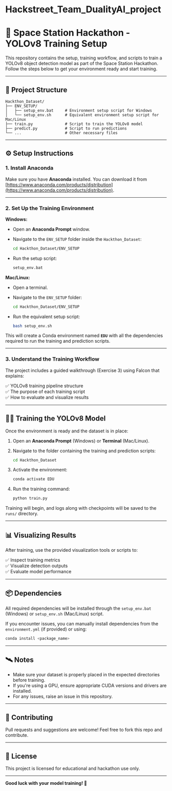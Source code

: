 # Hackstreet_Team_DualityAI_project



# 🚀 Space Station Hackathon - YOLOv8 Training Setup

This repository contains the setup, training workflow, and scripts to train a YOLOv8 object detection model as part of the Space Station Hackathon. Follow the steps below to get your environment ready and start training.

---

## 📁 Project Structure

```
Hackthon_Dataset/
├── ENV_SETUP/
│   ├── setup_env.bat     # Environment setup script for Windows
│   └── setup_env.sh      # Equivalent environment setup script for Mac/Linux
├── train.py              # Script to train the YOLOv8 model
├── predict.py            # Script to run predictions
└── ...                   # Other necessary files
```

---

## ⚙️ Setup Instructions

### 1. Install Anaconda

Make sure you have **Anaconda** installed. You can download it from [https://www.anaconda.com/products/distribution](https://www.anaconda.com/products/distribution).

---

### 2. Set Up the Training Environment

**Windows:**

- Open an **Anaconda Prompt** window.
- Navigate to the `ENV_SETUP` folder inside the `Hackthon_Dataset`:

  ```bash
  cd Hackthon_Dataset/ENV_SETUP
  ```

- Run the setup script:

  ```bash
  setup_env.bat
  ```

**Mac/Linux:**

- Open a terminal.
- Navigate to the `ENV_SETUP` folder:

  ```bash
  cd Hackthon_Dataset/ENV_SETUP
  ```

- Run the equivalent setup script:

  ```bash
  bash setup_env.sh
  ```

This will create a Conda environment named **`EDU`** with all the dependencies required to run the training and prediction scripts.

---

### 3. Understand the Training Workflow

The project includes a guided walkthrough (Exercise 3) using Falcon that explains:

✅ YOLOv8 training pipeline structure  
✅ The purpose of each training script  
✅ How to evaluate and visualize results  

---

## 🏋️‍♂️ Training the YOLOv8 Model

Once the environment is ready and the dataset is in place:

1. Open an **Anaconda Prompt** (Windows) or **Terminal** (Mac/Linux).
2. Navigate to the folder containing the training and prediction scripts:

   ```bash
   cd Hackthon_Dataset
   ```

3. Activate the environment:

   ```bash
   conda activate EDU
   ```

4. Run the training command:

   ```bash
   python train.py
   ```

Training will begin, and logs along with checkpoints will be saved to the `runs/` directory.

---

## 📊 Visualizing Results

After training, use the provided visualization tools or scripts to:

✅ Inspect training metrics  
✅ Visualize detection outputs  
✅ Evaluate model performance  

---

## 📦 Dependencies

All required dependencies will be installed through the `setup_env.bat` (Windows) or `setup_env.sh` (Mac/Linux) script.  

If you encounter issues, you can manually install dependencies from the `environment.yml` (if provided) or using:

```bash
conda install <package_name>
```

---

## 🛰️ Notes

- Make sure your dataset is properly placed in the expected directories before training.
- If you're using a GPU, ensure appropriate CUDA versions and drivers are installed.
- For any issues, raise an issue in this repository.

---

## 🤝 Contributing

Pull requests and suggestions are welcome! Feel free to fork this repo and contribute.

---

## 📄 License

This project is licensed for educational and hackathon use only.

---

**Good luck with your model training! 🚀**

